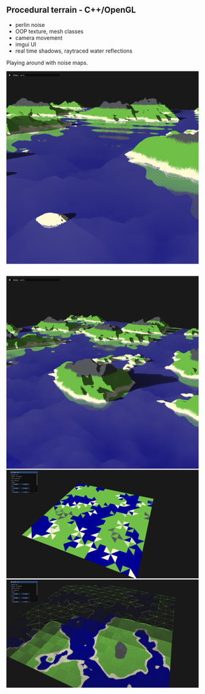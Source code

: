 ## Procedural terrain - C++/OpenGL

- perlin noise
- OOP texture, mesh classes
- camera movement
- imgui UI
- real time shadows, raytraced water reflections

Playing around with noise maps.

![main](imgs/11.jpg)
##

![p2](imgs/12.jpg)
![p2](imgs/tess_working.jpg)
![p3](imgs/tess_working2.jpg)
